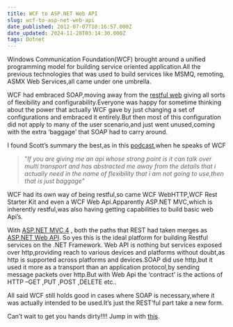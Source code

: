 ```yaml
---
title: WCF to ASP.NET Web API
slug: wcf-to-asp-net-web-api
date_published: 2012-07-07T10:16:57.000Z
date_updated: 2024-11-28T03:14:30.000Z
tags: Dotnet
---
```


Windows Communication Foundation(WCF) brought around a unified programming model for building service oriented application.All the previous technologies that was used to build services like MSMQ, remoting, ASMX Web Services,all came under one umbrella.

WCF had embraced SOAP,moving away from the [restful web](http://rahulpnath.wordpress.com/2011/06/11/rest-after-a-long-time/) giving all sorts of flexibility and configurability.Everyone was happy for sometime thinking about the power that actually WCF gave by just changing a set of configurations and embraced it entirely.But then most of this configuration did not apply to many of the user scenario,and just went unused,coming with the extra ‘baggage’ that SOAP had to carry around.

I found Scott’s summary the best,as in this [podcast](http://www.hanselminutes.com/264/this-is-not-your-fathers-wcf-all-about-the-webapi-with-glenn-block),when he speaks of WCF

> ”*If you are giving me an api whose strong point is it can talk over multi transport and has abstracted me away from the details that i actually need in the name of flexibility that i am not going to use,then that is just baggage*”

WCF had its own way of being restful,so came WCF WebHTTP,WCF Rest Starter Kit and even a WCF Web Api.Apparently ASP.NET MVC,which is inherently restful,was also having getting capabilities to build basic web Api’s.

With [ASP.NET MVC 4](http://www.asp.net/mvc/mvc4) , both the paths that REST had taken merges as [ASP.NET Web API](http://www.asp.net/web-api).
So yes this is the ideal platform for building Restful services on the .NET Framework.
Web API is nothing but services exposed over http,providing reach to various devices and platforms without doubt,as http is supported across platforms and devices.SOAP did use http,but it used it more as a transport than an application protocol,by sending message packets over http.But with Web Api the ‘contract’ is the actions of HTTP –GET ,PUT ,POST ,DELETE etc..

All said WCF still holds good in cases where SOAP is necessary,where it was actually intended to be used.It’s just the REST’ful part take a new form.

Can’t wait to get you hands dirty!!!! Jump in with [this](http://channel9.msdn.com/Events/TechEd/NorthAmerica/2012/DEV309).
